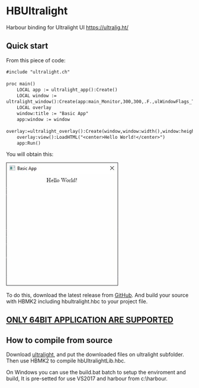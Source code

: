 # HBUltralight
Harbour binding for Ultralight UI https://ultralig.ht/

## Quick start
From this piece of code:
```
#include "ultralight.ch"

proc main()
    LOCAL app := ultralight_app():Create()
    LOCAL window := ultralight_window():Create(app:main_Monitor,300,300,.F.,ulWindowFlags_Titled)
    LOCAL overlay
    window:title := "Basic App"
    app:window := window
    overlay:=ultralight_overlay():Create(window,window:width(),window:height(),0,0)
    overlay:view():LoadHTML("<center>Hello World!</center>")
    app:Run()
```
You will obtain this:

![Sample2 screenshot](images/sample2.jpg)

To do this, download the latest release from [GitHub](https://github.com/APerricone/HBUltralight/releases).
And build your source with HBMK2 including hbultralight.hbc to your project file.

##  <u>**ONLY 64BIT APPLICATION ARE SUPPORTED**</u>

## How to compile from source
Download [ultralight](https://github.com/ultralight-ux/Ultralight/releases), and put the downloaded files on ultralight subfolder.
Then use HBMK2 to compile hbUltralightLib.hbc.

On Windows you can use the build.bat batch to setup the enviroment and build, It is pre-setted for use VS2017 and harbour from c:\harbour.


